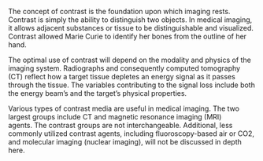 The concept of contrast is the foundation upon which imaging rests. Contrast is simply the ability to distinguish two objects. In medical imaging, it allows adjacent substances or tissue to be distinguishable and visualized. Contrast allowed Marie Curie to identify her bones from the outline of her hand.

The optimal use of contrast will depend on the modality and physics of the imaging system. Radiographs and consequently computed tomography (CT) reflect how a target tissue depletes an energy signal as it passes through the tissue. The variables contributing to the signal loss include both the energy beam’s and the target’s physical properties.

Various types of contrast media are useful in medical imaging. The two largest groups include CT and magnetic resonance imaging (MRI) agents. The contrast groups are not interchangeable. Additional, less commonly utilized contrast agents, including fluoroscopy-based air or CO2, and molecular imaging (nuclear imaging), will not be discussed in depth here.